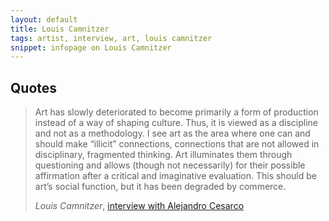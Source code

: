 ```yaml
---
layout: default
title: Louis Camnitzer
tags: artist, interview, art, louis camnitzer
snippet: infopage on Louis Camnitzer
---
```


## Quotes

> Art has slowly deteriorated to become primarily a form of production instead
> of a way of shaping culture. Thus, it is viewed as a discipline and not as a
> methodology. I see art as the area where one can and should make “illicit”
> connections, connections that are not allowed in disciplinary, fragmented
> thinking. Art illuminates them through questioning and allows (though not
> necessarily) for their possible affirmation after a critical and imaginative
> evaluation. This should be art’s social function, but it has been degraded by
> commerce.
>
> <cite>Louis Camnitzer</cite>, [interview with Alejandro Cesarco](http://bombmagazine.org/article/4913/)



